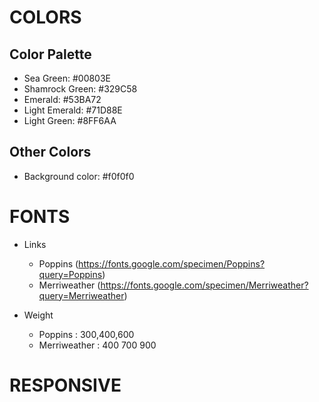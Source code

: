 # COLORS

## Color Palette

- Sea Green: #00803E 
- Shamrock Green: #329C58 
- Emerald: #53BA72 
- Light Emerald: #71D88E 
- Light Green: #8FF6AA 

## Other Colors 

- Background color: #f0f0f0

# FONTS
- Links
    - Poppins (https://fonts.google.com/specimen/Poppins?query=Poppins)
    - Merriweather (https://fonts.google.com/specimen/Merriweather?query=Merriweather)

- Weight
    - Poppins : 300,400,600
    - Merriweather : 400 700 900


# RESPONSIVE